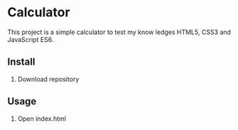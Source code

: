 # Calculator

This project is a simple calculator to test my know ledges HTML5, CSS3 and JavaScript ES6.

## Install
1. Download repository

## Usage
1. Open index.html
